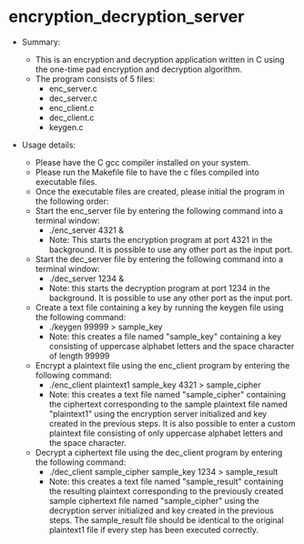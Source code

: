 # encryption_decryption_server

- Summary:
    - This is an encryption and decryption application written in C using the one-time pad encryption and decryption algorithm.
    - The program consists of 5 files:
        - enc_server.c
        - dec_server.c
        - enc_client.c
        - dec_client.c
        - keygen.c

- Usage details:
    - Please have the C gcc compiler installed on your system.
    - Please run the Makefile file to have the c files compiled into executable files.
    - Once the executable files are created, please initial the program in the following order:
    - Start the enc_server file by entering the following command into a terminal window:
        - ./enc_server 4321 &
        - Note: This starts the encryption program at port 4321 in the background. It is possible to use any other port as the input port.
    - Start the dec_server file by entering the following command into a terminal window:
        - ./dec_server 1234 &
        - Note: this starts the decryption program at port 1234 in the background. It is possible to use any other port as the input port.
    - Create a text file containing a key by running the keygen file using the following command:
        - ./keygen 99999 > sample_key
        - Note: this creates a file named "sample_key" containing a key consisting of uppercase alphabet letters and the space character of length 99999
    - Encrypt a plaintext file using the enc_client program by entering the following command:
        - ./enc_client plaintext1 sample_key 4321 > sample_cipher
        - Note: this creates a text file named "sample_cipher" containing the ciphertext corresponding to the sample plaintext file named "plaintext1" using the encryption server initialized and key created in the previous steps. It is also possible to enter a custom plaintext file consisting of only uppercase alphabet letters and the space character.
    - Decrypt a ciphertext file using the dec_client program by entering the following command:
        - ./dec_client sample_cipher sample_key 1234 > sample_result
        - Note: this creates a text file named "sample_result" containing the resulting plaintext corresponding to the previously created sample ciphertext file named "sample_cipher" using the decryption server initialized and key created in the previous steps. The sample_result file should be identical to the original plaintext1 file if every step has been executed correctly.